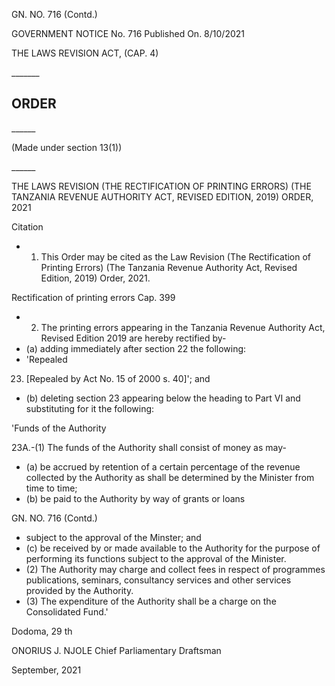 GN. NO. 716 (Contd.)

GOVERNMENT NOTICE No. 716 Published On. 8/10/2021

THE LAWS REVISION ACT, (CAP. 4)

\_\_\_\_\_\_\_

## ORDER

\_\_\_\_\_\_

(Made under section 13(1))

\_\_\_\_\_\_

THE LAWS REVISION (THE RECTIFICATION OF PRINTING ERRORS) (THE TANZANIA REVENUE AUTHORITY ACT, REVISED EDITION, 2019) ORDER, 2021

Citation

- 1.  This  Order  may  be  cited  as  the  Law  Revision (The  Rectification of Printing Errors) (The  Tanzania Revenue  Authority  Act,  Revised  Edition,  2019)  Order, 2021.

Rectification of printing errors Cap. 399

- 2.  The  printing  errors  appearing  in  the  Tanzania Revenue Authority  Act, Revised Edition 2019 are hereby rectified by-
- (a) adding immediately after section 22 the following:
- 'Repealed

23. [Repealed by Act No. 15 of 2000 s. 40]'; and

- (b) deleting section 23 appearing below the heading to Part VI and substituting for it the following:

'Funds of the Authority

23A.-(1)    The  funds  of  the Authority  shall  consist  of  money  as may-

- (a) be accrued by retention of a certain percentage of the revenue  collected  by  the Authority as shall be determined by the Minister from time to time;
- (b) be paid to the Authority by way  of grants or loans

GN. NO. 716 (Contd.)

- subject  to  the  approval  of the Minster; and
- (c) be  received  by  or  made available  to  the  Authority for the purpose of performing its functions subject  to  the  approval  of the Minister.
- (2)  The Authority may charge and collect fees in respect of programmes  publications,  seminars, consultancy services and other services provided by the Authority.
- (3)    The  expenditure  of  the Authority  shall  be  a  charge  on  the Consolidated Fund.'

Dodoma, 29 th

ONORIUS J. NJOLE Chief Parliamentary Draftsman

September, 2021